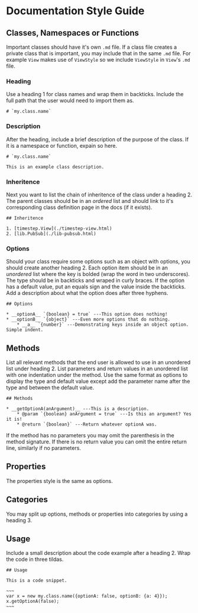 # Documentation Style Guide

## Classes, Namespaces or Functions

Important classes should have it's own `.md` file. If a class file creates a private class that is important, you may include that in the same `.md` file. For example `View` makes use of `ViewStyle` so we include `ViewStyle` in `View`'s `.md` file.

### Heading

Use a heading 1 for class names and wrap them in backticks. Include the full path that the user would need to import them as.

	# `my.class.name`

### Description

After the heading, include a brief description of the purpose of the class. If it is a namespace or function,
expain so here.

	# `my.class.name`
	
	This is an example class description.

### Inheritence

Next you want to list the chain of inheritence of the class under a heading 2. The parent classes should
be in an *ordered* list and should link to it's corresponding class definition page in the docs (if it
exists).

	## Inheritence

	1. [timestep.View](./timestep-view.html)
	2. [lib.PubSub](./lib-pubsub.html)
	
### Options

Should your class require some options such as an object with options, you should create another heading 2.
Each option item should be in an *unordered* list where the key is bolded (wrap the word in two underscores). The
type should be in backticks and wraped in curly braces. If the option has a default value, put an equals sign
and the value inside the backticks. Add a description about what the option does after three hyphens.

	## Options

	* __optionA__ `{boolean} = true` ---This option does nothing!
	* __optionB__ `{object}` ---Even more options that do nothing.
		* __a__ `{number}` ---Demonstrating keys inside an object option. Simple indent.

## Methods

List all relevant methods that the end user is allowed to use in an unordered list under heading 2. List
parameters and return values in an unordered list with one indentation under the method. Use the same
format as options to display the type and default value except add the parameter name after the type and between
the default value.

	## Methods

	* __getOptionA(anArgument)__ ---This is a description.
		* @param `{boolean} anArgument = true` ---Is this an argument? Yes it is!
		* @return `{boolean}` ---Return whatever optionA was.

If the method has no parameters you may omit the parenthesis in the method signature. If there is no
return value you can omit the entire return line, similarly if no parameters.

## Properties

The properties style is the same as options.

## Categories

You may split up options, methods or properties into categories by using a heading 3.

## Usage

Include a small description about the code example after a heading 2. Wrap the code in three tildas.


	## Usage

	This is a code snippet.

	~~~
	var x = new my.class.name({optionA: false, optionB: {a: 4}});
	x.getOptionA(false);
	~~~


